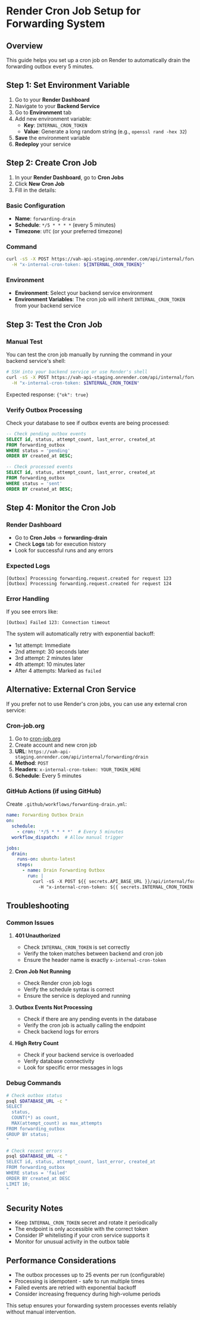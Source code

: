 # Render Cron Job Setup for Forwarding System

## Overview

This guide helps you set up a cron job on Render to automatically drain the forwarding outbox every 5 minutes.

## Step 1: Set Environment Variable

1. Go to your **Render Dashboard**
2. Navigate to your **Backend Service**
3. Go to **Environment** tab
4. Add new environment variable:
   - **Key**: `INTERNAL_CRON_TOKEN`
   - **Value**: Generate a long random string (e.g., `openssl rand -hex 32`)
5. **Save** the environment variable
6. **Redeploy** your service

## Step 2: Create Cron Job

1. In your **Render Dashboard**, go to **Cron Jobs**
2. Click **New Cron Job**
3. Fill in the details:

### Basic Configuration
- **Name**: `forwarding-drain`
- **Schedule**: `*/5 * * * *` (every 5 minutes)
- **Timezone**: `UTC` (or your preferred timezone)

### Command
```bash
curl -sS -X POST https://vah-api-staging.onrender.com/api/internal/forwarding/drain \
  -H "x-internal-cron-token: ${INTERNAL_CRON_TOKEN}"
```

### Environment
- **Environment**: Select your backend service environment
- **Environment Variables**: The cron job will inherit `INTERNAL_CRON_TOKEN` from your backend service

## Step 3: Test the Cron Job

### Manual Test
You can test the cron job manually by running the command in your backend service's shell:

```bash
# SSH into your backend service or use Render's shell
curl -sS -X POST https://vah-api-staging.onrender.com/api/internal/forwarding/drain \
  -H "x-internal-cron-token: $INTERNAL_CRON_TOKEN"
```

Expected response: `{"ok": true}`

### Verify Outbox Processing
Check your database to see if outbox events are being processed:

```sql
-- Check pending outbox events
SELECT id, status, attempt_count, last_error, created_at
FROM forwarding_outbox
WHERE status = 'pending'
ORDER BY created_at DESC;

-- Check processed events
SELECT id, status, attempt_count, last_error, created_at
FROM forwarding_outbox
WHERE status = 'sent'
ORDER BY created_at DESC;
```

## Step 4: Monitor the Cron Job

### Render Dashboard
- Go to **Cron Jobs** → **forwarding-drain**
- Check **Logs** tab for execution history
- Look for successful runs and any errors

### Expected Logs
```
[Outbox] Processing forwarding.request.created for request 123
[Outbox] Processing forwarding.request.created for request 124
```

### Error Handling
If you see errors like:
```
[Outbox] Failed 123: Connection timeout
```

The system will automatically retry with exponential backoff:
- 1st attempt: Immediate
- 2nd attempt: 30 seconds later
- 3rd attempt: 2 minutes later
- 4th attempt: 10 minutes later
- After 4 attempts: Marked as `failed`

## Alternative: External Cron Service

If you prefer not to use Render's cron jobs, you can use any external cron service:

### Cron-job.org
1. Go to [cron-job.org](https://cron-job.org)
2. Create account and new cron job
3. **URL**: `https://vah-api-staging.onrender.com/api/internal/forwarding/drain`
4. **Method**: `POST`
5. **Headers**: `x-internal-cron-token: YOUR_TOKEN_HERE`
6. **Schedule**: Every 5 minutes

### GitHub Actions (if using GitHub)
Create `.github/workflows/forwarding-drain.yml`:

```yaml
name: Forwarding Outbox Drain
on:
  schedule:
    - cron: '*/5 * * * *'  # Every 5 minutes
  workflow_dispatch:  # Allow manual trigger

jobs:
  drain:
    runs-on: ubuntu-latest
    steps:
      - name: Drain Forwarding Outbox
        run: |
          curl -sS -X POST ${{ secrets.API_BASE_URL }}/api/internal/forwarding/drain \
            -H "x-internal-cron-token: ${{ secrets.INTERNAL_CRON_TOKEN }}"
```

## Troubleshooting

### Common Issues

1. **401 Unauthorized**
   - Check `INTERNAL_CRON_TOKEN` is set correctly
   - Verify the token matches between backend and cron job
   - Ensure the header name is exactly `x-internal-cron-token`

2. **Cron Job Not Running**
   - Check Render cron job logs
   - Verify the schedule syntax is correct
   - Ensure the service is deployed and running

3. **Outbox Events Not Processing**
   - Check if there are any pending events in the database
   - Verify the cron job is actually calling the endpoint
   - Check backend logs for errors

4. **High Retry Count**
   - Check if your backend service is overloaded
   - Verify database connectivity
   - Look for specific error messages in logs

### Debug Commands

```bash
# Check outbox status
psql $DATABASE_URL -c "
SELECT 
  status,
  COUNT(*) as count,
  MAX(attempt_count) as max_attempts
FROM forwarding_outbox 
GROUP BY status;
"

# Check recent errors
psql $DATABASE_URL -c "
SELECT id, status, attempt_count, last_error, created_at
FROM forwarding_outbox 
WHERE status = 'failed' 
ORDER BY created_at DESC 
LIMIT 10;
"
```

## Security Notes

- Keep `INTERNAL_CRON_TOKEN` secret and rotate it periodically
- The endpoint is only accessible with the correct token
- Consider IP whitelisting if your cron service supports it
- Monitor for unusual activity in the outbox table

## Performance Considerations

- The outbox processes up to 25 events per run (configurable)
- Processing is idempotent - safe to run multiple times
- Failed events are retried with exponential backoff
- Consider increasing frequency during high-volume periods

This setup ensures your forwarding system processes events reliably without manual intervention.



